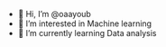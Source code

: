 - 👋 Hi, I’m @oaayoub
- 👀 I’m interested in Machine learning
- 🌱 I’m currently learning Data analysis 

